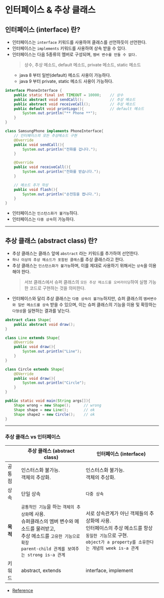 # 인터페이스 & 추상 클래스
## 인터페이스 (interface) 란?
- 인터페이스는 `interface` 키워드를 사용하여 클래스를 선언하듯이 선언한다.
- 인터페이스는 `implements` 키워드를 사용하여 상속 받을 수 있다.
- 인터페이스는 다음 5종류의 멤버로 구성되며, `멤버 변수를 만들 수 없다.`
    > 상수, 추상 메소드, default 메소드, private 메소드, static 메소드
     - java 8 부터 일반(default) 메소드 사용이 가능하다.
     - java 9 부터 private, static 메소드 사용이 가능하다.
```java
interface PhoneInterface {
    public static final int TIMEOUT = 10000;    // 상수
    public abstract void sendCall();            // 추상 메소드
    public abstract void receiveCall();         // 추상 메소드
    public default void printLogo(){            // default 메소드
        System.out.println("** Phone **");
    }
}

class SamsungPhone implements PhoneInterface{
    // 인터페이스의 모든 추상메소드 구현
    @Override
    public void sendCall(){
        System.out.println("전화를 겁니다.");
    }

    @Override
    public void receiveCall(){
        System.out.println("전화를 받습니다.");
    }

    // 메소드 추가 작성
    public void flash(){
        System.out.println("손전등을 켭니다.");
    }
}
```
- 인터페이스는 `인스턴스화가 불가능`하다.
- 인터페이스는 `다중 상속`이 가능하다.
___
## 추상 클래스 (abstract class) 란?
- 추상 클래스는 클래스 앞에 `abstract` 라는 키워드를 추가하여 선언한다.
- `하나 이상의 추상 메소드가 포함된 클래스`를 추상 클래스라고 한다.
- 추상 클래스는 `인스턴스화가 불가능`하며, 이를 제대로 사용하기 위해서는 `상속`을 이용해야 한다.
    > 서브 클래스에서 슈퍼 클래스의 `모든 추상 메소드를 오버라이딩`하여 실행 가능한 코드로 구현하는 것을 의미한다. 
- 인터페이스와 달리 추상 클래스는 `다중 상속이 불가능`하지만, 슈퍼 클래스의 `멤버변수와 일반 메소드를 상속` 받을 수 있으며, 이는 슈퍼 클래스의 기능을 이용 및 확장하는 `다형성`을 실현하는 결과를 낳는다.

```java
abstract class Shape{
    public abstract void draw();
}

class Line extends Shape{
    @Override
    public void draw(){
        System.out.println("Line");
    }
}

class Circle extends Shape{
    @OVerride
    public void draw(){
        System.out.println("Circle");
    }
}

public static void main(String args[]){
    Shape wrong = new Shape();      // wrong
    Shape shape = new Line();       // ok
    Shape shape2 = new Circle();    // ok
}
```
___
### 추상 클래스 vs 인터페이스
||추상 클래스 (abstract class) |인터페이스 (interface)|
|---|---|---|
|공통점|인스터스화 불가능. <br>객체의 추상화.|인스터스화 불가능. <br>객체의 추상화.|
|상속|단일 상속|`다중 상속`|
|**목적**|`공통적인 기능`을 하는 `객체의 추상화`에 사용.<br> 슈퍼클래스의 멤버 변수와 메소드를 물려받고,<br>추상 메소드를 `고유한 기능으로 확장`<br>`parent-child 관계를 보여주는 strong is-a 관계`|서로 상속관계가 아닌 객체들의 추상화에 사용.<br> 인터페이스의 추상 메소드를 항상 `동일한 기능`으로 구현.<br>`object가 a property를 소유한다는 개념의 week is-a 관계`|
|키워드|abstract, extends|interface, implement|

- [Reference](http://www.cems.uwe.ac.uk/~jsa/UMLJavaShortCourse09/CGOutput/Unit9/unit9(0809)/page_11.htm)
